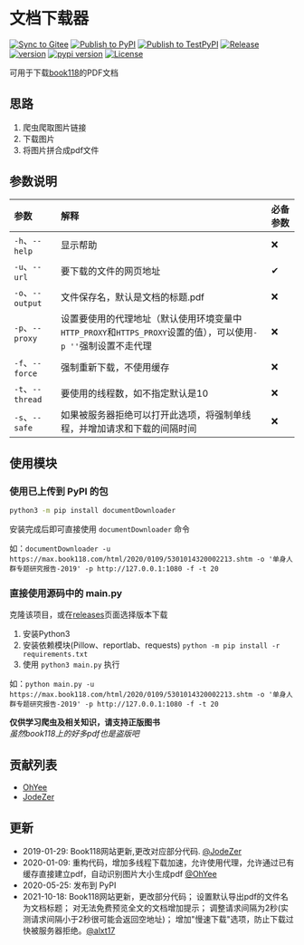 # 文档下载器

[![Sync to Gitee](https://github.com/OhYee/documentDownloader/workflows/Sync%20to%20Gitee/badge.svg)](https://gitee.com/OhYee/documentDownloader) [![Publish to PyPI](https://github.com/OhYee/documentDownloader/workflows/Publish%20to%20PyPI/badge.svg)](https://pypi.org/project/documentDownloader/) [![Publish to TestPyPI](https://github.com/OhYee/documentDownloader/workflows/Publish%20to%20TestPyPI/badge.svg)](https://test.pypi.org/project/documentDownloader/) [![Release](https://github.com/OhYee/documentDownloader/workflows/Release/badge.svg)](https://github.com/OhYee/documentDownloader/releases)   
[![version](https://img.shields.io/github/v/tag/OhYee/documentDownloader)](https://github.com/OhYee/documentDownloader/tags) [![pypi version](https://img.shields.io/pypi/v/documentDownloader)](https://pypi.org/project/documentDownloader/) [![License](https://img.shields.io/github/license/OhYee/documentDownloader)](./LICENSE)  

可用于下载[book118](https://max.book118.com/)的PDF文档

## 思路

1. 爬虫爬取图片链接
2. 下载图片
3. 将图片拼合成pdf文件

## 参数说明

|参数             |解释                                                                                                |必备参数|
|:----------------|:--------------------------------------------------------------------------------------------------|:------|
|`-h`、`--help`   |显示帮助                                                                                            |❌     |
|`-u`、`--url`    |要下载的文件的网页地址                                                                           |✔      |
|`-o`、`--output` |文件保存名，默认是文档的标题.pdf                                                                       |❌     |
|`-p`、`--proxy`  |设置要使用的代理地址（默认使用环境变量中`HTTP_PROXY`和`HTTPS_PROXY`设置的值），可以使用`-p ''`强制设置不走代理 |❌     |
|`-f`、`--force`  |强制重新下载，不使用缓存                                                                               |❌     |
|`-t`、`--thread` |要使用的线程数，如不指定默认是10                                                                                        |❌    |
|`-s`、`--safe`   |如果被服务器拒绝可以打开此选项，将强制单线程，并增加请求和下载的间隔时间                                                                                        |❌    |

## 使用模块

### 使用已上传到 PyPI 的包
```bash
python3 -m pip install documentDownloader
```

安装完成后即可直接使用 `documentDownloader` 命令

如：`documentDownloader -u https://max.book118.com/html/2020/0109/5301014320002213.shtm -o '单身人群专题研究报告-2019' -p http://127.0.0.1:1080 -f -t 20`

### 直接使用源码中的 main.py 

克隆该项目，或在[releases](https://github.com/OhYee/documentDownloader/releases)页面选择版本下载

1. 安装Python3
2. 安装依赖模块(Pillow、reportlab、requests) `python -m pip install -r requirements.txt`
3. 使用 `python3 main.py` 执行

如：`python main.py -u https://max.book118.com/html/2020/0109/5301014320002213.shtm -o '单身人群专题研究报告-2019' -p http://127.0.0.1:1080 -f -t 20`

**仅供学习爬虫及相关知识，请支持正版图书**  
*虽然book118上的好多pdf也是盗版吧*

## 贡献列表

- [OhYee](https://github.com/OhYee)
- [JodeZer](https://github.com/JodeZer)

## 更新

- 2019-01-29: Book118网站更新,更改对应部分代码. [@JodeZer](https://github.com/JodeZer)
- 2020-01-09: 重构代码，增加多线程下载加速，允许使用代理，允许通过已有缓存直接建立pdf，自动识别图片大小生成pdf [@OhYee](https://github.com/OhYee)
- 2020-05-25: 发布到 PyPI
- 2021-10-18: Book118网站更新，更改部分代码； 设置默认导出pdf的文件名为文档标题； 对无法免费预览全文的文档增加提示； 调整请求间隔为2秒(实测请求间隔小于2秒很可能会返回空地址)； 增加"慢速下载"选项，防止下载过快被服务器拒绝。[@alxt17](https://github.com/alxt17)